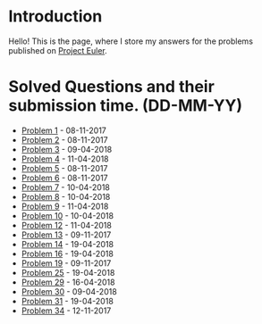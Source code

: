 # Introduction
Hello! This is the page, where I store my answers for the problems published on [Project Euler](https://projecteuler.net/).

# Solved Questions and their submission time. (DD-MM-YY)
- [Problem 1](https://projecteuler.net/problem=1) - 08-11-2017
- [Problem 2](https://projecteuler.net/problem=2) - 08-11-2017
- [Problem 3](https://projecteuler.net/problem=3) - 09-04-2018
- [Problem 4](https://projecteuler.net/problem=4) - 11-04-2018
- [Problem 5](https://projecteuler.net/problem=5) - 08-11-2017
- [Problem 6](https://projecteuler.net/problem=6) - 08-11-2017
- [Problem 7](https://projecteuler.net/problem=7) - 10-04-2018
- [Problem 8](https://projecteuler.net/problem=8) - 10-04-2018
- [Problem 9](https://projecteuler.net/problem=9) - 11-04-2018
- [Problem 10](https://projecteuler.net/problem=10) - 10-04-2018
- [Problem 12](https://projecteuler.net/problem=12) - 11-04-2018
- [Problem 13](https://projecteuler.net/problem=13) - 09-11-2017
- [Problem 14](https://projecteuler.net/problem=14) - 19-04-2018
- [Problem 16](https://projecteuler.net/problem=16) - 19-04-2018
- [Problem 19](https://projecteuler.net/problem=19) - 09-11-2017
- [Problem 25](https://projecteuler.net/problem=25) - 19-04-2018
- [Problem 29](https://projecteuler.net/problem=29) - 16-04-2018
- [Problem 30](https://projecteuler.net/problem=30) - 09-04-2018
- [Problem 31](https://projecteuler.net/problem=31) - 19-04-2018
- [Problem 34](https://projecteuler.net/problem=34) - 12-11-2017